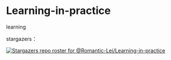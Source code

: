 # Learning-in-practice
learning

stargazers：

[![Stargazers repo roster for @Romantic-Lei/Learning-in-practice](https://reporoster.com/stars/Romantic-Lei/Learning-in-practice)](https://github.com/Romantic-Lei/Learning-in-practice/stargazers)

